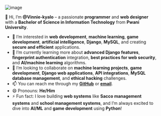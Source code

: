 ![image](https://github.com/user-attachments/assets/7b7f7cfe-b27d-4f09-b725-685138626058)

👋 Hi, I’m **@Vinnie-kyalo** – a passionate **programmer** and **web designer** with a **Bachelor of Science in Information Technology** from **Pwani University**.

- 👀 I’m interested in **web development**, **machine learning**, **game development**, **artificial intelligence**, **Django**, **MySQL**, and creating **secure and efficient** applications.
- 🌱 I’m currently learning more about **advanced Django features**, **fingerprint authentication** integration, **best practices for web security**, and **AI/machine learning** algorithms.
- 💞️ I’m looking to collaborate on **machine learning projects**, **game development**, **Django web applications**, **API integrations**, **MySQL database management**, and **ethical hacking** challenges.
- 📫 You can reach me through my **[GitHub](https://github.com/Vinnie-kyalo)** or **[email](mailto:vinnykyalo9875@gmail.com)**.
- 😄 Pronouns: **He/Him**
- ⚡ Fun fact: I love building **web systems** like **Sacco management systems** and **school management systems**, and I’m always excited to dive into **AI/ML** and **game development** using **Python**!

